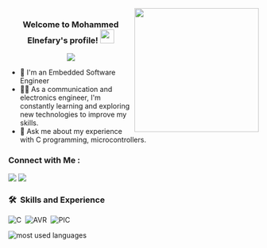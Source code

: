 
<img width="250" align="right" src="https://c.tenor.com/_DOBjnGspYAAAAAM/code-coding.gif">

<h3 align="center">
  Welcome to Mohammed Elnefary's profile!
  <img src="https://media.giphy.com/media/hvRJCLFzcasrR4ia7z/giphy.gif" width="28">
</h3>

<!-- Typing SVG by DenverCoder1 - https://github.com/DenverCoder1/readme-typing-svg -->
<p align="center">
  <a href="https://github.com/DenverCoder1/readme-typing-svg"><img src="https://readme-typing-svg.herokuapp.com/?lines=Embedded%20Software%20Engineer;Always%20learning%20new%20things&font=Fira%20Code&center=true&width=440&height=45&color=f75c7e&vCenter=true&size=22"></a>
</p> 

- 🏢 I'm an Embedded Software Engineer
- 👨‍💻 As a communication and electronics engineer, I'm constantly learning and exploring new technologies to improve my skills.
- 💬 Ask me about my experience with C programming, microcontrollers.




### Connect with Me :

<a href="[https://linkedin.com/in/mohammedelnefary](https://www.linkedin.com/in/mohammed-elnefary-14532a178/)" target="_blank"><img src="https://img.shields.io/badge/-Mohammed%20Elnefary-0077B5?style=for-the-badge&logo=Linkedin&logoColor=white"/></a>
<a href="mohammedelnefary44@gmail.com" target="_blank"><img src="https://img.shields.io/badge/-Mohammed%20Elnefary-0077B5?style=for-the-badge&logo=Gmail&logoColor=white"/></a>




### 🛠 &nbsp;Skills and Experience
![C](https://img.shields.io/badge/C_programming-00599C?style=for-the-badge&logo=c&logoColor=339933)&nbsp;
![AVR](https://img.shields.io/badge/AVR-00599C?style=for-the-badge&logo=&logoColor=339933)&nbsp;
![PIC](https://img.shields.io/badge/PIC-00599C?style=for-the-badge&logo=&logoColor=339933)&nbsp;


<img align="left" src="https://github-readme-stats.vercel.app/api/top-langs/?username=mhmd30&layout=compact&theme=radical" alt="most used languages" />
